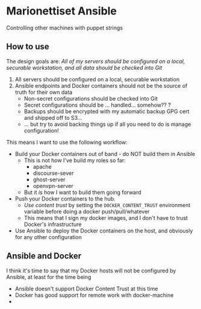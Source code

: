 # Marionettiset Ansible

Controlling other machines with puppet strings

## How to use

The design goals are: *All of my servers should be configured on a local, securable workstation, and all data should be checked into Git*

1. All servers should be configured on a local, securable workstation
2. Ansible endpoints and Docker containers should not be the source of truth for their own data
    - Non-secret configurations should be checked into Git
    - Secret configurations should be ... handled... somehow?? ?
    - Backups should be encrypted with my automatic backup GPG cert and shipped off to S3...
    - ... but try to avoid backing things up if all you need to do is manage configuration! 

This means I want to use the following workflow: 

- Build your Docker containers out of band - do NOT build them in Ansible
    - This is not how I've build my roles so far: 
        - apache
        - discourse-sever
        - ghost-server
        - openvpn-server
    - But it *is* how I want to build them going forward
- Push your Docker containers to the hub.
    - *Use content trust* by setting the `DOCKER_CONTENT_TRUST` environment variable before doing a docker push/pull/whatever
    - This means that I sign my docker images, and I don't have to trust Docker's infrastructure
- Use Ansible to deploy the Docker containers on the host, and obviously for any other configuration

## Ansible and Docker

I think it's time to say that my Docker hosts will not be configured by Ansible, at least for the time being

- Ansible doesn't support Docker Content Trust at this time
- Docker has good support for remote work with docker-machine
- 